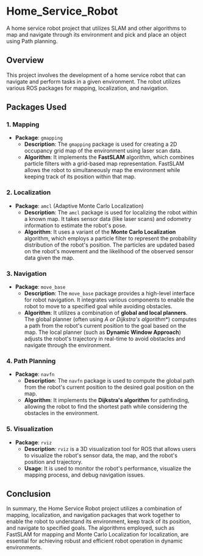 # Home_Service_Robot
A home service robot project that utilizes SLAM and other algorithms to map and navigate through its environment and pick and place an object using Path planning.

## Overview
This project involves the development of a home service robot that can navigate and perform tasks in a given environment. The robot utilizes various ROS packages for mapping, localization, and navigation.

## Packages Used

### 1. Mapping
- **Package**: `gmapping`
  - **Description**: The `gmapping` package is used for creating a 2D occupancy grid map of the environment using laser scan data.
  - **Algorithm**: It implements the **FastSLAM** algorithm, which combines particle filters with a grid-based map representation. FastSLAM allows the robot to simultaneously map the environment while keeping track of its position within that map.

### 2. Localization
- **Package**: `amcl` (Adaptive Monte Carlo Localization)
  - **Description**: The `amcl` package is used for localizing the robot within a known map. It takes sensor data (like laser scans) and odometry information to estimate the robot's pose.
  - **Algorithm**: It uses a variant of the **Monte Carlo Localization** algorithm, which employs a particle filter to represent the probability distribution of the robot's position. The particles are updated based on the robot's movement and the likelihood of the observed sensor data given the map.

### 3. Navigation
- **Package**: `move_base`
  - **Description**: The `move_base` package provides a high-level interface for robot navigation. It integrates various components to enable the robot to move to a specified goal while avoiding obstacles.
  - **Algorithm**: It utilizes a combination of **global and local planners**. The global planner (often using **A* or Dijkstra's algorithm**) computes a path from the robot's current position to the goal based on the map. The local planner (such as **Dynamic Window Approach**) adjusts the robot's trajectory in real-time to avoid obstacles and navigate through the environment.

### 4. Path Planning
- **Package**: `navfn`
  - **Description**: The `navfn` package is used to compute the global path from the robot's current position to the desired goal position on the map.
  - **Algorithm**: It implements the **Dijkstra's algorithm** for pathfinding, allowing the robot to find the shortest path while considering the obstacles in the environment.

### 5. Visualization
- **Package**: `rviz`
  - **Description**: `rviz` is a 3D visualization tool for ROS that allows users to visualize the robot's sensor data, the map, and the robot's position and trajectory.
  - **Usage**: It is used to monitor the robot's performance, visualize the mapping process, and debug navigation issues.

## Conclusion
In summary, the Home Service Robot project utilizes a combination of mapping, localization, and navigation packages that work together to enable the robot to understand its environment, keep track of its position, and navigate to specified goals. The algorithms employed, such as FastSLAM for mapping and Monte Carlo Localization for localization, are essential for achieving robust and efficient robot operation in dynamic environments.
